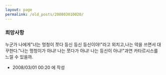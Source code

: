 ```yaml
---
layout: page
permalink: /old_posts/200803010020/
---
```


### 희망사항

누군가 나에게"너는 멍청이 쪼다 등신 등신 등신이야!"라고 외치고,나는 악을 쓰면서 대꾸한다."나는 멍청이가 아냐! 나는 쪼다가 아냐! 나는 등신이 아냐!"과연 카타르시스를 느낄 수 있을까.



- 2008/03/01 00:20 에 작성
